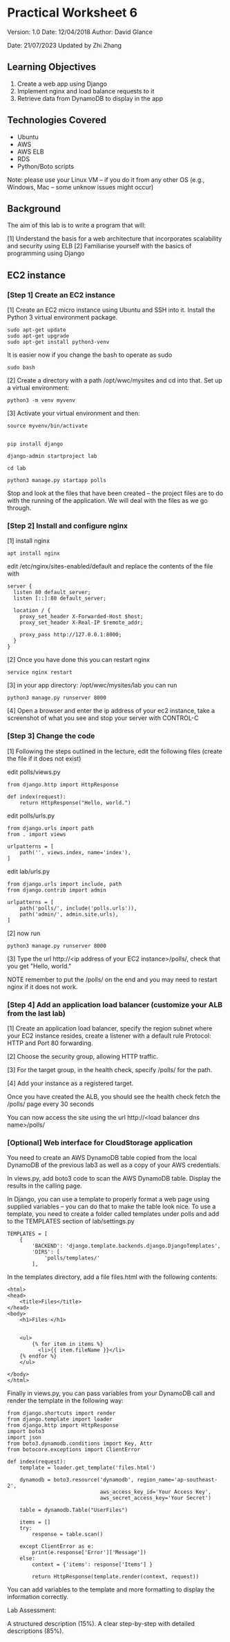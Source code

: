 # Practical Worksheet 6

Version: 1.0 Date: 12/04/2018 Author: David Glance

Date: 21/07/2023 Updated by Zhi Zhang

## Learning Objectives

1. Create a web app using Django
2. Implement nginx and load balance requests to it
3. Retrieve data from DynamoDB to display in the app

## Technologies Covered

* Ubuntu
* AWS
* AWS ELB
* RDS
* Python/Boto scripts

Note: please use your Linux VM – if you do it from any other OS (e.g., Windows, Mac – some unknow issues might occur)

## Background

The aim of this lab is to write a program that will:

[1] Understand the basis for a web architecture that incorporates scalability and security using ELB
[2] Familiarise yourself with the basics of programming using Django

## EC2 instance

### [Step 1] Create an EC2 instance

[1] Create an EC2 micro instance using Ubuntu and SSH into it. Install the Python 3 virtual environment package. 

```
sudo apt-get update
sudo apt-get upgrade
sudo apt-get install python3-venv
```
It is easier now if you change the bash to operate as sudo

```
sudo bash
```

[2] Create a directory with a path /opt/wwc/mysites and cd into that.  Set up a virtual environment:

```
python3 -m venv myvenv
```

[3] Activate your virtual environment and then:

```
source myvenv/bin/activate


pip install django

django-admin startproject lab

cd lab

python3 manage.py startapp polls
```

Stop and look at the files that have been created – the project files are to do with the running of the application. We will deal with the files as we go through.


### [Step 2] Install and configure nginx

[1] install nginx

```
apt install nginx
```

edit /etc/nginx/sites-enabled/default and replace the contents of the file with

```
server {
  listen 80 default_server;
  listen [::]:80 default_server;

  location / {
    proxy_set_header X-Forwarded-Host $host;
    proxy_set_header X-Real-IP $remote_addr;

    proxy_pass http://127.0.0.1:8000;
  }
}
```

[2] Once you have done this you can restart nginx

```
service nginx restart
```

[3] in your app directory: /opt/wwc/mysites/lab you can run

```
python3 manage.py runserver 8000
```

[4] Open a browser and enter the ip address of your ec2 instance, take a screenshot of what you see and stop your server with CONTROL-C


### [Step 3] Change the code

[1] Following the steps outlined in the lecture, edit the following files (create the file if it does not exist)

edit polls/views.py

```
from django.http import HttpResponse

def index(request):
    return HttpResponse("Hello, world.")
```

edit polls/urls.py 

```
from django.urls import path
from . import views

urlpatterns = [
    path('', views.index, name='index'),
]
```

edit lab/urls.py

```
from django.urls import include, path
from django.contrib import admin

urlpatterns = [
    path('polls/', include('polls.urls')),
    path('admin/', admin.site.urls),
]
```

[2] now run

```
python3 manage.py runserver 8000
```

[3] Type the url http://\<ip address of your EC2 instance>/polls/, check that you get "Hello, world." 

NOTE remember to put the /polls/ on the end and you may need to restart nginx if it does not work.

### [Step 4] Add an application load balancer (customize your ALB from the last lab)

[1] Create an application load balancer, specify the region subnet where your EC2 instance resides, create a listener with a default rule Protocol: HTTP and Port 80 forwarding.

[2] Choose the security group, allowing HTTP traffic.

[3] For the target group, in the health check, specify /polls/ for the path.

[4] Add your instance as a registered target.

Once you have created the ALB, you should see the health check fetch the /polls/ page every 30 seconds

You can now access the site using the url http://\<load balancer dns name>/polls/


### [Optional] Web interface for CloudStorage application

You need to create an AWS DynamoDB table copied from the local DynamoDB of the previous lab3 as well as a copy of your AWS credentials.

In views.py, add boto3 code to scan the AWS DynamoDB table. Display the results in the calling page.

In Django, you can use a template to properly format a web page using supplied variables – you can do that to make the table look nice. To use a template, you need to create a folder called templates under polls and add to the TEMPLATES section of lab/settings.py

```
TEMPLATES = [
    {
        'BACKEND': 'django.template.backends.django.DjangoTemplates',
        'DIRS': [
            'polls/templates/'
        ],
```

In the templates directory, add a file files.html with the following contents:

```
<html>
<head>
    <title>Files</title>
</head>
<body>
    <h1>Files </h1>


    <ul>
        {% for item in items %}
          <li>{{ item.fileName }}</li>
	{% endfor %}
    </ul>

</body>
</html>
```


Finally in views.py, you can pass variables from your DynamoDB call and render the template in the following way:

```
from django.shortcuts import render
from django.template import loader
from django.http import HttpResponse
import boto3
import json
from boto3.dynamodb.conditions import Key, Attr
from botocore.exceptions import ClientError

def index(request):
    template = loader.get_template('files.html')

    dynamodb = boto3.resource('dynamodb', region_name='ap-southeast-2',
                              aws_access_key_id='Your Access Key',
                              aws_secret_access_key='Your Secret')

    table = dynamodb.Table("UserFiles")

    items = []
    try:
        response = table.scan()

    except ClientError as e:
        print(e.response['Error']['Message'])
    else:    
        context = {'items': response['Items'] }

        return HttpResponse(template.render(context, request))
```


You can add variables to the template and more formatting to display the information correctly.

Lab Assessment:

A structured description (15%). A clear step-by-step with detailed descriptions (85%). 
